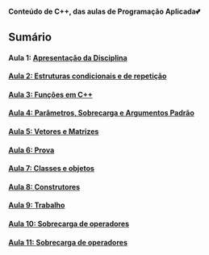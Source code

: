 <h4> Conteúdo de C++, das aulas de Programação Aplicada💕</h4>
<h2>Sumário</h2>
<h4>Aula 1: <a href="https://github.com/MaineCalabrezi13/ProgramacaoAplicada/tree/main/Aula%2005.08">Apresentação da Disciplina</h4>
<h4>Aula 2: <a href="https://github.com/MaineCalabrezi13/ProgramacaoAplicada/tree/main/Aula%2012.08">Estruturas condicionais e de repetição</h4>
<h4>Aula 3: <a href="https://github.com/MaineCalabrezi13/ProgramacaoAplicada/tree/main/Aula%2019.08">Funções em C++</h4>
<h4>Aula 4: <a href="https://github.com/MaineCalabrezi13/ProgramacaoAplicada/tree/main/Aula%2026.08">Parâmetros, Sobrecarga e Argumentos Padrão</h4>
<h4>Aula 5: <a href="https://github.com/MaineCalabrezi13/ProgramacaoAplicada/tree/main/02.09">Vetores e Matrizes</h4>
<h4>Aula 6: Prova</h4>
<h4>Aula 7: <a href="https://github.com/MaineCalabrezi13/ProgramacaoAplicada/tree/main/Aula%2016.09">Classes e objetos</h4>
<h4>Aula 8: <a href="https://github.com/MaineCalabrezi13/ProgramacaoAplicada/tree/main/Aula%2023.09">Construtores</h4>
<h4>Aula 9: <a href="https://github.com/MaineCalabrezi13/ProgramacaoAplicada/tree/main/Aula%2030.09">Trabalho</h4>
<h4>Aula 10: <a href="https://github.com/MaineCalabrezi13/ProgramacaoAplicada/tree/main/07.10">Sobrecarga de operadores</h4>
<h4>Aula 11: <a href="https://github.com/MaineCalabrezi13/ProgramacaoAplicada/tree/main/Aula%2021.10">Sobrecarga de operadores</h4>







